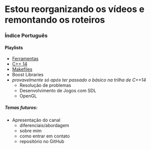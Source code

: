 # Estou reorganizando os vídeos e remontando os roteiros

### Índice Português

#### Playlists

- [Ferramentas](ferramentas/README.md)
- [C++ 14](cpp14/README.md)
- [Makefiles](makefiles/README.md)
- Boost Libraries
- *provavelmente só após ter passado o básico na trilha de C++14*
  - Resolução de problemas
  - Desenvolvimento de Jogos com SDL
  - OpenGL

##### Temas futuros:

- Apresentação do canal
   - diferenciais/abordagem
   - sobre mim
   - como entrar em contato
   - repositório no GitHub